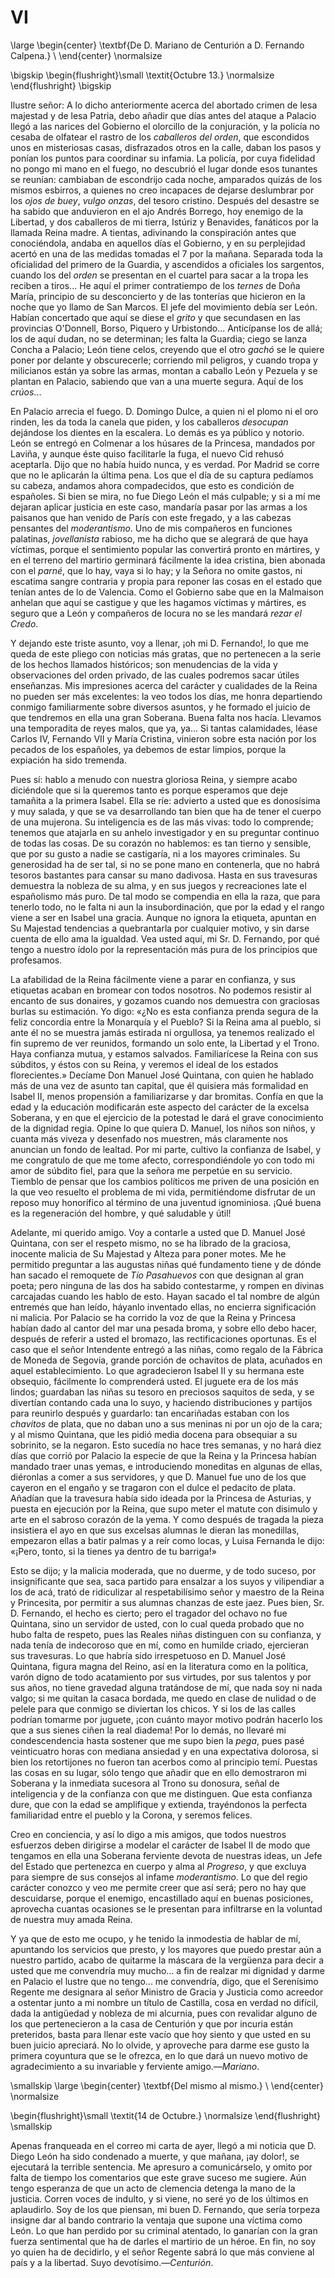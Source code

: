 # VI

<!--- 
<div> 
  <span style="margin:0 auto;text-indent:0;display:block;text-align:center;font-weight:bold;font-size:larger;">
                De D. Mariano de Centurión a D. Fernando Calpena.      <br />
  </span>
</div> 
<p> </p>
-->

\large
\begin{center}
\textbf{De D. Mariano de Centurión a D. Fernando Calpena.}             \\
\end{center}
\normalsize

<!--- 
<div>
  <span style="width:100%;display:block;text-align:right;"> 
                *Octubre 13.*                                         <br />
  </span>
</div>
<p> </p>
-->

\bigskip
\begin{flushright}\small \textit{Octubre 13.}
\normalsize
\end{flushright}
\bigskip

Ilustre señor: A lo dicho anteriormente acerca del abortado crimen de lesa
majestad y de lesa Patria, debo añadir que días antes del ataque a Palacio
llegó a las narices del Gobierno el olorcillo de la conjuración, y la policía
no cesaba de olfatear el rastro de los *caballeros del orden*, que escondidos
unos en misteriosas casas, disfrazados otros en la calle, daban los pasos
y ponían los puntos para coordinar su infamia. La policía, por cuya fidelidad
no pongo mi mano en el fuego, no descubrió el lugar donde esos tunantes se
reunían: cambiaban de escondrijo cada noche, amparados quizás de los mismos
esbirros, a quienes no creo incapaces de dejarse deslumbrar por los *ojos de
buey*, *vulgo onzas*, del tesoro cristino. Después del desastre se ha sabido
que anduvieron en el ajo Andrés Borrego, hoy enemigo de la Libertad, y dos
caballeros de mi tierra, Istúriz y Benavides, fanáticos por la llamada Reina
madre. A tientas, adivinando la conspiración antes que conociéndola, andaba en
aquellos días el Gobierno, y en su perplejidad acertó en una de las medidas
tomadas el 7 por la mañana. Separada toda la oficialidad del primero de la
Guardia, y ascendidos a oficiales los sargentos, cuando los del *orden* se
presentan en el cuartel para sacar a la tropa les reciben a tiros... He aquí el
primer contratiempo de los *ternes* de Doña María, principio de su desconcierto
y de las tonterías que hicieron en la noche que yo llamo de San Marcos. El jefe
del movimiento debía ser León. Habían concertado que aquí se diese el *grito*
y que secundasen en las provincias O'Donnell, Borso, Piquero y Urbistondo...
Anticípanse los de allá; los de aquí dudan, no se determinan; les falta la
Guardia; ciego se lanza Concha a Palacio; León tiene celos, creyendo que el
otro *gachó* se le quiere poner por delante y obscurecerle; corriendo mil
peligros, y cuando tropa y milicianos están ya sobre las armas, montan
a caballo León y Pezuela y se plantan en Palacio, sabiendo que van a una muerte
segura. Aquí de los *crúos*...

En Palacio arrecia el fuego. D. Domingo Dulce, a quien ni el plomo ni el oro
rinden, les da toda la canela que piden, y los caballeros *desocupan* dejándose
los dientes en la escalera. Lo demás es ya público y notorio. León se entregó
en Colmenar a los húsares de la Princesa, mandados por Laviña, y aunque éste
quiso facilitarle la fuga, el nuevo Cid rehusó aceptarla. Dijo que no había
huido nunca, y es verdad. Por Madrid se corre que no le aplicarán la última
pena. Los que el día de su captura pedíamos su cabeza, andamos ahora
compadecidos, que esto es condición de españoles. Si bien se mira, no fue Diego
León el más culpable; y si a mí me dejaran aplicar justicia en este caso,
mandaría pasar por las armas a los paisanos que han venido de París con este
fregado, y a las cabezas pensantes del *moderantismo*. Uno de mis compañeros en
funciones palatinas, *jovellanista* rabioso, me ha dicho que se alegrará de que
haya víctimas, porque el sentimiento popular las convertirá pronto en mártires,
y en el terreno del martirio germinará fácilmente la idea cristina, bien
abonada con el *parné*, que lo hay, vaya si lo hay; y la Señora no omite
gastos, ni escatima sangre contraria y propia para reponer las cosas en el
estado que tenían antes de lo de Valencia. Como el Gobierno sabe que en la
Malmaison anhelan que aquí se castigue y que les hagamos víctimas y mártires,
es seguro que a León y compañeros de locura no se les mandará *rezar el Credo*.

Y dejando este triste asunto, voy a llenar, ¡oh mi D. Fernando!, lo que me
queda de este pliego con noticias más gratas, que no pertenecen a la serie de
los hechos llamados históricos; son menudencias de la vida y observaciones del
orden privado, de las cuales podremos sacar útiles enseñanzas. Mis impresiones
acerca del carácter y cualidades de la Reina no pueden ser más excelentes: la
veo todos los días, me honra departiendo conmigo familiarmente sobre diversos
asuntos, y he formado el juicio de que tendremos en ella una gran Soberana.
Buena falta nos hacía. Llevamos una temporadita de reyes malos, que ya, ya...
Si tantas calamidades, léase Carlos IV, Fernando VII y María Cristina, vinieron
sobre esta nación por los pecados de los españoles, ya debemos de estar
limpios, porque la expiación ha sido tremenda.

Pues sí: hablo a menudo con nuestra gloriosa Reina, y siempre acabo diciéndole
que si la queremos tanto es porque esperamos que deje tamañita a la primera
Isabel. Ella se ríe: advierto a usted que es donosísima y muy salada, y que se
va desarrollando tan bien que ha de tener el cuerpo de una mujerona. Su
inteligencia es de las más vivas: todo lo comprende; tenemos que atajarla en su
anhelo investigador y en su preguntar continuo de todas las cosas. De su
corazón no hablemos: es tan tierno y sensible, que por su gusto a nadie se
castigaría, ni a los mayores criminales. Su generosidad ha de ser tal, si no se
pone mano en contenerla, que no habrá tesoros bastantes para cansar su mano
dadivosa. Hasta en sus travesuras demuestra la nobleza de su alma, y en sus
juegos y recreaciones late el españolismo más puro. De tal modo se compendia en
ella la raza, que para tenerlo todo, no le falta ni aun la insubordinación, que
por la edad y el rango viene a ser en Isabel una gracia. Aunque no ignora la
etiqueta, apuntan en Su Majestad tendencias a quebrantarla por cualquier
motivo, y sin darse cuenta de ello ama la igualdad. Vea usted aquí, mi Sr. D.
Fernando, por qué tengo a nuestro ídolo por la representación más pura de los
principios que profesamos.

La afabilidad de la Reina fácilmente viene a parar en confianza, y sus
etiquetas acaban en bromear con todos nosotros. No podemos resistir al encanto
de sus donaires, y gozamos cuando nos demuestra con graciosas burlas su
estimación. Yo digo: «¿No es esta confianza prenda segura de la feliz concordia
entre la Monarquía y el Pueblo? Si la Reina ama al pueblo, si ante él no se
muestra jamás estirada ni orgullosa, ya tenemos realizado el fin supremo de ver
reunidos, formando un solo ente, la Libertad y el Trono. Haya confianza mutua,
y estamos salvados. Familiarícese la Reina con sus súbditos, y éstos con su
Reina, y veremos el ideal de los estados florecientes.» Decíame Don Manuel José
Quintana, con quien he hablado más de una vez de asunto tan capital, que él
quisiera más formalidad en Isabel II, menos propensión a familiarizarse y dar
bromitas. Confía en que la edad y la educación modificarán este aspecto del
carácter de la excelsa Soberana, y en que el ejercicio de la potestad le dará
el grave conocimiento de la dignidad regia. Opine lo que quiera D. Manuel, los
niños son niños, y cuanta más viveza y desenfado nos muestren, más claramente
nos anuncian un fondo de lealtad. Por mi parte, cultivo la confianza de Isabel,
y me congratulo de que me tome afecto, correspondiéndole yo con todo mi amor de
súbdito fiel, para que la señora me perpetúe en su servicio. Tiemblo de pensar
que los cambios políticos me priven de una posición en la que veo resuelto el
problema de mi vida, permitiéndome disfrutar de un reposo muy honorífico al
término de una juventud ignominiosa. ¡Qué buena es la regeneración del hombre,
y qué saludable y útil!

Adelante, mi querido amigo. Voy a contarle a usted que D. Manuel José Quintana,
con ser el respeto mismo, no se ha librado de la graciosa, inocente malicia de
Su Majestad y Alteza para poner motes. Me he permitido preguntar a las augustas
niñas qué fundamento tiene y de dónde han sacado el remoquete de *Tío
Pasahuevos* con que designan al gran poeta; pero ninguna de las dos ha sabido
contestarme, y rompen en divinas carcajadas cuando les hablo de esto. Hayan
sacado el tal nombre de algún entremés que han leído, háyanlo inventado ellas,
no encierra significación ni malicia. Por Palacio se ha corrido la voz de que
la Reina y Princesa habían dado al cantor del mar una pesada broma, y sobre
ello debo hacer, después de referir a usted el bromazo, las rectificaciones
oportunas. Es el caso que el señor Intendente entregó a las niñas, como regalo
de la Fábrica de Moneda de Segovia, grande porción de ochavitos de plata,
acuñados en aquel establecimiento. Lo que agradecieron Isabel II y su hermana
este obsequio, fácilmente lo comprenderá usted. El juguete era de los más
lindos; guardaban las niñas su tesoro en preciosos saquitos de seda, y se
divertían contando cada una lo suyo, y haciendo distribuciones y partijos para
reunirlo después y guardarlo: tan encariñadas estaban con los *chavitos* de
plata, que no daban uno a sus meninas ni por un ojo de la cara; y al mismo
Quintana, que les pidió media docena para obsequiar a su sobrinito, se la
negaron. Esto sucedía no hace tres semanas, y no hará diez días que corrió por
Palacio la especie de que la Reina y la Princesa habían mandado traer unas
yemas, e introduciendo moneditas en algunas de ellas, diéronlas a comer a sus
servidores, y que D. Manuel fue uno de los que cayeron en el engaño y se
tragaron con el dulce el pedacito de plata. Añadían que la travesura había sido
ideada por la Princesa de Asturias, y puesta en ejecución por la Reina, que
supo meter el matute con disimulo y arte en el sabroso corazón de la yema.
Y como después de tragada la pieza insistiera el ayo en que sus excelsas
alumnas le dieran las monedillas, empezaron ellas a batir palmas y a reír como
locas, y Luisa Fernanda le dijo: «¡Pero, tonto, si la tienes ya dentro de tu
barriga!»

Esto se dijo; y la malicia moderada, que no duerme, y de todo suceso, por
insignificante que sea, saca partido para ensalzar a los suyos y vilipendiar
a los de acá, trató de ridiculizar al respetabilísimo señor y maestro de la
Reina y Princesita, por permitir a sus alumnas chanzas de este jaez. Pues bien,
Sr. D. Fernando, el hecho es cierto; pero el tragador del ochavo no fue
Quintana, sino un servidor de usted, con lo cual queda probado que no hubo
falta de respeto, pues las Reales niñas distinguen con su confianza, y nada
tenía de indecoroso que en mí, como en humilde criado, ejercieran sus
travesuras. Lo que habría sido irrespetuoso en D. Manuel José Quintana, figura
magna del Reino, así en la literatura como en la política, varón digno de todo
acatamiento por sus virtudes, por sus talentos y por sus años, no tiene
gravedad alguna tratándose de mí, que nada soy ni nada valgo; si me quitan la
casaca bordada, me quedo en clase de nulidad o de pelele para que conmigo se
diviertan los chicos. Y si los de las calles podrían tomarme por juguete, ¡con
cuánto mayor motivo podrán hacerlo los que a sus sienes ciñen la real diadema!
Por lo demás, no llevaré mi condescendencia hasta sostener que me supo bien la
*pega*, pues pasé veinticuatro horas con mediana ansiedad y en una expectativa
dolorosa, si bien los retortijones no fueron tan acerbos como al principio
temí. Puestas las cosas en su lugar, sólo tengo que añadir que en ello
demostraron mi Soberana y la inmediata sucesora al Trono su donosura, señal de
inteligencia y de la confianza con que me distinguen. Que esta confianza dure,
que con la edad se amplifique y extienda, trayéndonos la perfecta familiaridad
entre el pueblo y la Corona, y seremos felices.

Creo en conciencia, y así lo digo a mis amigos, que todos nuestros esfuerzos
deben dirigirse a modelar el carácter de Isabel II de modo que tengamos en ella
una Soberana ferviente devota de nuestras ideas, un Jefe del Estado que
pertenezca en cuerpo y alma al *Progreso*, y que excluya para siempre de sus
consejos al infame *moderantismo*. Lo que del regio carácter conozco y veo me
permite creer que así será; pero no hay que descuidarse, porque el enemigo,
encastillado aquí en buenas posiciones, aprovecha cuantas ocasiones se le
presentan para infiltrarse en la voluntad de nuestra muy amada Reina.

Y ya que de esto me ocupo, y he tenido la inmodestia de hablar de mí, apuntando
los servicios que presto, y los mayores que puedo prestar aún a nuestro
partido, acabo de quitarme la máscara de la vergüenza para decir a usted que me
convendría muy mucho... a fin de realzar mi dignidad y darme en Palacio el
lustre que no tengo... me convendría, digo, que el Serenísimo Regente me
designara al señor Ministro de Gracia y Justicia como acreedor a ostentar junto
a mi nombre un título de Castilla, cosa en verdad no difícil, dada la
antigüedad y nobleza de mi alcurnia, pues con revalidar alguno de los que
pertenecieron a la casa de Centurión y que por incuria están preteridos, basta
para llenar este vacío que hoy siento y que usted en su buen juicio apreciará.
No lo olvide, y aproveche para darme ese gusto la primera coyuntura que se le
ofrezca, en lo que dará un nuevo motivo de agradecimiento a su invariable
y ferviente amigo.—*Mariano*.

<!--- 
<div> 
  <span style="margin:0 auto;text-indent:0;display:block;text-align:center;font-weight:bold;font-size:larger;">
                Del mismo al mismo.                                    <br />
  </span>
</div> 
<p> </p>
-->

\smallskip
\large
\begin{center}
\textbf{Del mismo al mismo.}                                           \\
\end{center}
\normalsize

<!--- 
<div>
  <span style="width:100%;display:block;text-align:right;"> 
                *14 de Octubre.*                                       <br />
  </span>
</div>
<p> </p>
-->

\begin{flushright}\small \textit{14 de Octubre.}
\normalsize
\end{flushright}
\smallskip

Apenas franqueada en el correo mi carta de ayer, llegó a mi noticia que D.
Diego León ha sido condenado a muerte, y que mañana, ¡ay dolor!, se ejecutará
la terrible sentencia. Me apresuro a comunicárselo, y omito por falta de tiempo
los comentarios que este grave suceso me sugiere. Aún tengo esperanza de que un
acto de clemencia detenga la mano de la justicia. Corren voces de indulto, y si
viene, no seré yo de los últimos en aplaudirlo. Soy de los que piensan, mi buen
D. Fernando, que sería torpeza insigne dar al bando contrario la ventaja que
supone una víctima como León. Lo que han perdido por su criminal atentado, lo
ganarían con la gran fuerza sentimental que ha de darles el martirio de un
héroe. En fin, no soy yo quien ha de decidirlo, y el señor Regente sabrá lo que
más conviene al país y a la libertad. Suyo devotísimo.—*Centurión*.
